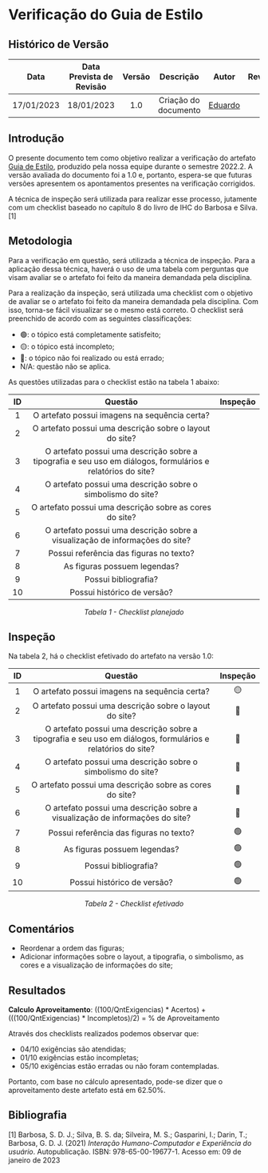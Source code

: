 # Verificação do Guia de Estilo
## <a>Histórico de Versão</a>
|    Data    | Data Prevista de Revisão | Versão |      Descrição       |                     Autor                      |                  Revisor                   |
| :--------: | :----------------------: | :----: | :------------------: | :--------------------------------------------: | :----------------------------------------: |
| 17/01/2023 |        18/01/2023        |  1.0   | Criação do documento | [Eduardo](https://github.com/edudsan) | [-](https://github.com/) |

## <a>Introdução</a>
O presente documento tem como objetivo realizar a verificação do artefato [Guia de Estilo](../Tarefas/GuiaDeEstilo.md), 
produzido pela nossa equipe durante o semestre 2022.2. A versão avaliada do documento foi a 1.0 e, portanto, espera-se que futuras versões 
apresentem os apontamentos presentes na verificação corrigidos.

A técnica de inspeção será utilizada para realizar esse processo, jutamente com um checklist baseado no capítulo 8 do livro de IHC do Barbosa e Silva. [1]

## <a>Metodologia</a>
Para a verificação em questão, será utilizada a técnica de inspeção. Para a aplicação dessa técnica, haverá o uso de uma 
tabela com perguntas que visam avaliar se o artefato foi feito da maneira demandada pela disciplina. 

Para a realização da inspeção, será utilizada uma checklist com o objetivo de avaliar se o artefato foi feito da
maneira demandada pela disciplina. Com isso, torna-se fácil visualizar se o mesmo está correto. O checklist será preenchido de acordo com as seguintes classificações:

* 🟢: o tópico está completamente satisfeito;
* 🟡: o tópico está incompleto;
* 🔴: o tópico não foi realizado ou está errado;
* N/A: questão não se aplica.

As questões utilizadas para o checklist estão na tabela 1 abaixo:

<center>
  
|  ID   |                           Questão                           | Inspeção |
| :---: | :---------------------------------------------------------: | :------: |
|   1   |    O artefato possui imagens na sequência certa?            |          |
|   2   |    O artefato possui uma descrição sobre o layout do site?                |          |
|   3   |    O artefato possui uma descrição sobre a tipografia e seu uso em diálogos, formulários e relatórios do site?                  |          |
|   4   |    O artefato possui uma descrição sobre o simbolismo do site?                  |          |
|   5   |    O artefato possui uma descrição sobre as cores do site?                 |          |
|   6   |    O artefato possui uma descrição sobre a visualização de informações do site?                  |          |
|   7   |    Possui referência das figuras no texto?          |          |
|   8   |    As figuras possuem legendas?                 |          |
|   9   |    Possui bibliografia?                 |          |
|   10   |   Possui histórico de versão?                 |          | 
  
*Tabela 1 - Checklist planejado*

</center>

## <a>Inspeção</a>

Na tabela 2, há o checklist efetivado do artefato na versão 1.0:

<center>

|  ID   |                           Questão                           | Inspeção |
| :---: | :---------------------------------------------------------: | :------: |
|   1   |    O artefato possui imagens na sequência certa?            |    🟡      |
|   2   |    O artefato possui uma descrição sobre o layout do site?                |     🔴     |
|   3   |    O artefato possui uma descrição sobre a tipografia e seu uso em diálogos, formulários e relatórios do site?                  |   🔴       |
|   4   |    O artefato possui uma descrição sobre o simbolismo do site?                  |    🔴      |
|   5   |    O artefato possui uma descrição sobre as cores do site?                 |     🔴     |
|   6   |    O artefato possui uma descrição sobre a visualização de informações do site?                  |     🔴     |
|   7   |    Possui referência das figuras no texto?          |     🟢     |
|   8   |    As figuras possuem legendas?                 |     🟢     |
|   9   |    Possui bibliografia?                 |     🟢     |
|   10   |   Possui histórico de versão?                 |     🟢     | 
  
*Tabela 2 - Checklist efetivado*

</center>

## <a>Comentários</a>

* Reordenar a ordem das figuras;
* Adicionar informações sobre o layout, a tipografia, o simbolismo, as cores e a visualização de informações do site; 

## <a>Resultados</a>
<a>**Calculo Aproveitamento**</a>: ((100/QntExigencias) * Acertos) + (((100/QntExigencias) * Incompletos)/2) = % de Aproveitamento

Através dos checklists realizados podemos observar que:

* 04/10 exigências são atendidas;
* 01/10 exigências estão incompletas;
* 05/10 exigências estão erradas ou não foram contempladas.

Portanto, com base no cálculo apresentado, pode-se dizer que o aproveitamento deste artefato está em 62.50%.

## <a>Bibliografia</a>

[1] Barbosa, S. D. J.; Silva, B. S. da; Silveira, M. S.; Gasparini, I.; Darin, T.; Barbosa, G. D. J. (2021) _Interação Humano-Computador e Experiência do usuário_. Autopublicação. ISBN: 978-65-00-19677-1. Acesso em: 09 de janeiro de 2023
